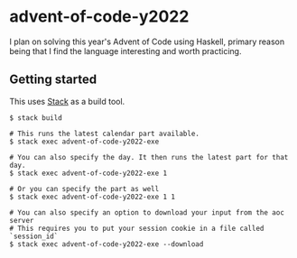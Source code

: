 # advent-of-code-y2022

I plan on solving this year's Advent of Code using Haskell, primary reason being that I find the language interesting and worth practicing.

## Getting started

This uses [Stack](https://docs.haskellstack.org/en/stable/) as a build tool.

```console
$ stack build

# This runs the latest calendar part available.
$ stack exec advent-of-code-y2022-exe

# You can also specify the day. It then runs the latest part for that day.
$ stack exec advent-of-code-y2022-exe 1

# Or you can specify the part as well
$ stack exec advent-of-code-y2022-exe 1 1

# You can also specify an option to download your input from the aoc server
# This requires you to put your session cookie in a file called `session_id`
$ stack exec advent-of-code-y2022-exe --download
```
